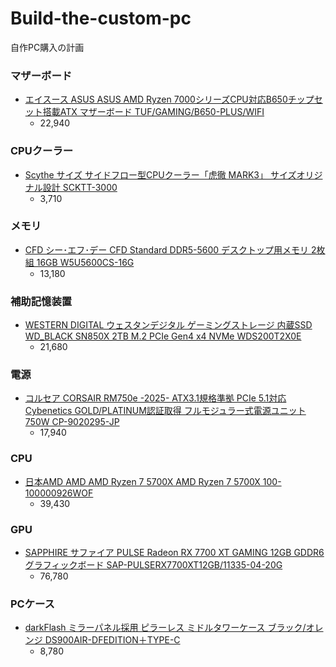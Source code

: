 # Build-the-custom-pc
自作PC購入の計画

### マザーボード
- [エイスース ASUS
ASUS AMD Ryzen 7000シリーズCPU対応B650チップセット搭載ATX マザーボード TUF/GAMING/B650-PLUS/WIFI](https://www.yodobashi.com/product/100000001007464212/)
    - 22,940

### CPUクーラー
- [Scythe サイズ
サイドフロー型CPUクーラー「虎徹 MARK3」 サイズオリジナル設計 SCKTT-3000](https://www.yodobashi.com/product/100000001007635282/)
    - 3,710

### メモリ
- [CFD シー･エフ･デー
CFD Standard DDR5-5600 デスクトップ用メモリ 2枚組 16GB W5U5600CS-16G](https://www.yodobashi.com/product/100000001007831648/)
    - 13,180

### 補助記憶装置
- [WESTERN DIGITAL ウェスタンデジタル
ゲーミングストレージ 内蔵SSD WD_BLACK SN850X 2TB M.2 PCIe Gen4 x4 NVMe WDS200T2X0E](https://www.yodobashi.com/product/100000001007390877/)
    - 21,680

### 電源
- [コルセア CORSAIR
RM750e -2025- ATX3.1規格準拠 PCIe 5.1対応 Cybenetics GOLD/PLATINUM認証取得 フルモジュラー式電源ユニット 750W CP-9020295-JP](https://www.yodobashi.com/product/100000001008924489/)
    - 17,940

### CPU
- [日本AMD AMD
AMD Ryzen 7 5700X AMD Ryzen 7 5700X 100-100000926WOF](https://www.yodobashi.com/product/100000001007052138/)
    - 39,430

### GPU
- [SAPPHIRE サファイア
PULSE Radeon RX 7700 XT GAMING 12GB GDDR6 グラフィックボード SAP-PULSERX7700XT12GB/11335-04-20G](https://www.yodobashi.com/product/100000001008060111/)
    - 76,780

### PCケース
- [darkFlash
ミラーパネル採用 ピラーレス ミドルタワーケース ブラック/オレンジ DS900AIR-DFEDITION＋TYPE-C](https://www.yodobashi.com/product/100000001008971928/)
    - 8,780